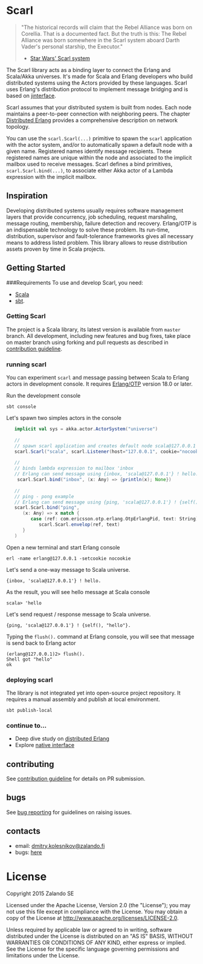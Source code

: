 # Scarl

>
> "The historical records will claim that the Rebel Alliance was born on Corellia.
> That is a documented fact. But the truth is this: The Rebel Alliance was born 
> somewhere in the Scarl system aboard Darth Vader's personal starship, the Executor."
>   - [Star Wars' Scarl system](http://starwars.wikia.com/wiki/Scarl_system)
> 

The Scarl library acts as a binding layer to connect the Erlang and Scala/Akka universes. It's made for Scala and Erlang developers who build distributed systems using the Actors provided by these languages. Scarl uses Erlang's distribution protocol to implement message bridging and is based on [jinterface](http://www.erlang.org/doc/apps/jinterface/jinterface_users_guide.html).

Scarl assumes that your distributed system is built from nodes. Each node maintains a peer-to-peer connection with neighboring peers. The chapter [Distributed Erlang](http://erlang.org/doc/reference_manual/distributed.html) provides a comprehensive description on network topology. 

You can use the `scarl.Scarl(...)` primitive to spawn the `scarl` application with the actor system, and/or to automatically spawn a default node with a given name. Registered names identify message recipients. These registered names are unique within the node and associated to the implicit mailbox used to receive messages. Scarl defines a bind primitives, `scarl.Scarl.bind(...)`, to associate either Akka actor of a Lambda expression with the implicit mailbox. 


## Inspiration

Developing distributed systems usually requires  software management layers that provide concurrency, job scheduling, request marshaling, message routing, membership, failure detection and recovery. Erlang/OTP is an indispensable technology to solve these problem. Its run-time, distribution, supervisor and fault-tolerance frameworks gives all necessary means to address listed problem. This library allows to reuse distribution assets proven by time in Scala projects.

## Getting Started
###Requirements
To use and develop Scarl, you need:
- [Scala](http://www.scala-lang.org)
- [sbt](http://www.scala-sbt.org). 

### Getting Scarl

The project is a Scala library, its latest version is available from `master` branch.  All development, including new features and bug fixes, take place on master branch using forking and pull requests as described in [contribution guideline](doc/contribution.md). 


### running scarl

You can experiment `scarl` and message passing between Scala to Erlang actors in development console. It requires [Erlang/OTP](http://www.erlang.org/downloads) version 18.0 or later.

Run the development console
```
sbt console
``` 

Let's spawn two simples actors in the console
```scala
   implicit val sys = akka.actor.ActorSystem("universe")
   
   //
   // spawn scarl application and creates default node scala@127.0.0.1
   scarl.Scarl("scala", scarl.Listener(host="127.0.0.1", cookie="nocookie"))
   
   //
   // binds lambda expression to mailbox 'inbox
   // Erlang can send message using {inbox, 'scala@127.0.0.1'} ! hello. 
    scarl.Scarl.bind("inbox", (x: Any) => {println(x); None})
   
   //
   // ping - pong example
   // Erlang can send message using {ping, 'scala@127.0.0.1'} ! {self(), "text"}.
   scarl.Scarl.bind("ping", 
      (x: Any) => x match {
         case (ref: com.ericsson.otp.erlang.OtpErlangPid, text: String) =>
            scarl.Scarl.envelop(ref, text)
      }
   )
```

Open a new terminal and start Erlang console
```
erl -name erlang@127.0.0.1 -setcookie nocookie
```

Let's send a one-way message to Scala universe.
```
{inbox, 'scala@127.0.0.1'} ! hello.
```
As the result, you will see hello message at Scala console  
```
scala> 'hello
```

Let's send request / response message to Scala universe.
```
{ping, 'scala@127.0.0.1'} ! {self(), "hello"}.
```
Typing the `flush().` command at Erlang console, you will see that message is send back to Erlang actor
```
(erlang@127.0.0.1)2> flush().
Shell got "hello"
ok
```


### deploying scarl

The library is not integrated yet into open-source project repository. It requires a manual assembly and publish at local environment.
```
sbt publish-local
```

### continue to...

* Deep dive study on [distributed Erlang](http://erlang.org/doc/reference_manual/distributed.html)
* Explore [native interface](src/main/scala/scarl/Scarl.scala) 



## contributing
See [contribution guideline](doc/contribution.md) for details on PR submission.



## bugs
See [bug reporting](doc/bugs.md) for guidelines on raising issues. 



## contacts

* email: dmitry.kolesnikov@zalando.fi
* bugs: [here](https://github.com/zalando/scarl/issues) 


# License

Copyright 2015 Zalando SE

Licensed under the Apache License, Version 2.0 (the "License"); you may not use this file except in compliance with the License. You may obtain a copy of the License at http://www.apache.org/licenses/LICENSE-2.0.

Unless required by applicable law or agreed to in writing, software distributed under the License is distributed on an "AS IS" BASIS, WITHOUT WARRANTIES OR CONDITIONS OF ANY KIND, either express or implied. See the License for the specific language governing permissions and limitations under the License.
